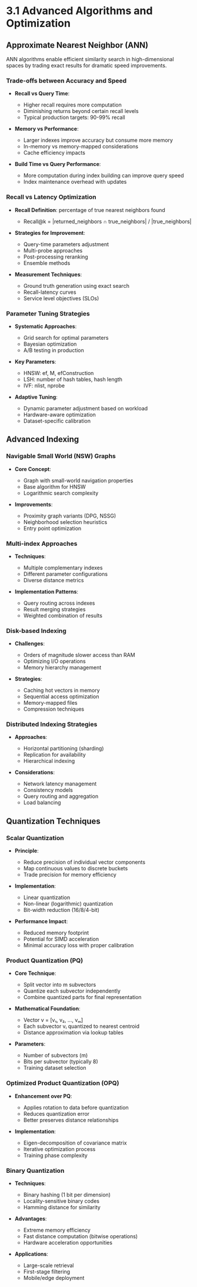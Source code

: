 # 3.1 Advanced Algorithms and Optimization

## Approximate Nearest Neighbor (ANN)

ANN algorithms enable efficient similarity search in high-dimensional spaces by trading exact results for dramatic speed improvements.

### Trade-offs between Accuracy and Speed

- **Recall vs Query Time**:
  - Higher recall requires more computation
  - Diminishing returns beyond certain recall levels
  - Typical production targets: 90-99% recall

- **Memory vs Performance**:
  - Larger indexes improve accuracy but consume more memory
  - In-memory vs memory-mapped considerations
  - Cache efficiency impacts

- **Build Time vs Query Performance**:
  - More computation during index building can improve query speed
  - Index maintenance overhead with updates

### Recall vs Latency Optimization

- **Recall Definition**: percentage of true nearest neighbors found
  - Recall@k = |returned_neighbors ∩ true_neighbors| / |true_neighbors|

- **Strategies for Improvement**:
  - Query-time parameters adjustment
  - Multi-probe approaches
  - Post-processing reranking
  - Ensemble methods

- **Measurement Techniques**:
  - Ground truth generation using exact search
  - Recall-latency curves
  - Service level objectives (SLOs)

### Parameter Tuning Strategies

- **Systematic Approaches**:
  - Grid search for optimal parameters
  - Bayesian optimization
  - A/B testing in production

- **Key Parameters**:
  - HNSW: ef, M, efConstruction
  - LSH: number of hash tables, hash length
  - IVF: nlist, nprobe

- **Adaptive Tuning**:
  - Dynamic parameter adjustment based on workload
  - Hardware-aware optimization
  - Dataset-specific calibration

## Advanced Indexing

### Navigable Small World (NSW) Graphs

- **Core Concept**:
  - Graph with small-world navigation properties
  - Base algorithm for HNSW
  - Logarithmic search complexity

- **Improvements**:
  - Proximity graph variants (DPG, NSSG)
  - Neighborhood selection heuristics
  - Entry point optimization

### Multi-index Approaches

- **Techniques**:
  - Multiple complementary indexes
  - Different parameter configurations
  - Diverse distance metrics

- **Implementation Patterns**:
  - Query routing across indexes
  - Result merging strategies
  - Weighted combination of results

### Disk-based Indexing

- **Challenges**:
  - Orders of magnitude slower access than RAM
  - Optimizing I/O operations
  - Memory hierarchy management

- **Strategies**:
  - Caching hot vectors in memory
  - Sequential access optimization
  - Memory-mapped files
  - Compression techniques

### Distributed Indexing Strategies

- **Approaches**:
  - Horizontal partitioning (sharding)
  - Replication for availability
  - Hierarchical indexing

- **Considerations**:
  - Network latency management
  - Consistency models
  - Query routing and aggregation
  - Load balancing

## Quantization Techniques

### Scalar Quantization

- **Principle**:
  - Reduce precision of individual vector components
  - Map continuous values to discrete buckets
  - Trade precision for memory efficiency

- **Implementation**:
  - Linear quantization
  - Non-linear (logarithmic) quantization
  - Bit-width reduction (16/8/4-bit)

- **Performance Impact**:
  - Reduced memory footprint
  - Potential for SIMD acceleration
  - Minimal accuracy loss with proper calibration

### Product Quantization (PQ)

- **Core Technique**:
  - Split vector into m subvectors
  - Quantize each subvector independently
  - Combine quantized parts for final representation

- **Mathematical Foundation**:
  - Vector v = [v₁, v₂, ..., vₘ]
  - Each subvector vᵢ quantized to nearest centroid
  - Distance approximation via lookup tables

- **Parameters**:
  - Number of subvectors (m)
  - Bits per subvector (typically 8)
  - Training dataset selection

### Optimized Product Quantization (OPQ)

- **Enhancement over PQ**:
  - Applies rotation to data before quantization
  - Reduces quantization error
  - Better preserves distance relationships

- **Implementation**:
  - Eigen-decomposition of covariance matrix
  - Iterative optimization process
  - Training phase complexity

### Binary Quantization

- **Techniques**:
  - Binary hashing (1 bit per dimension)
  - Locality-sensitive binary codes
  - Hamming distance for similarity

- **Advantages**:
  - Extreme memory efficiency
  - Fast distance computation (bitwise operations)
  - Hardware acceleration opportunities

- **Applications**:
  - Large-scale retrieval
  - First-stage filtering
  - Mobile/edge deployment
